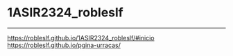# 1ASIR2324_robleslf
___


[https://robleslf.github.io/1ASIR2324_robleslf/#inicio
](https://robleslf.github.io/pgina-urracas/)https://robleslf.github.io/pgina-urracas/

